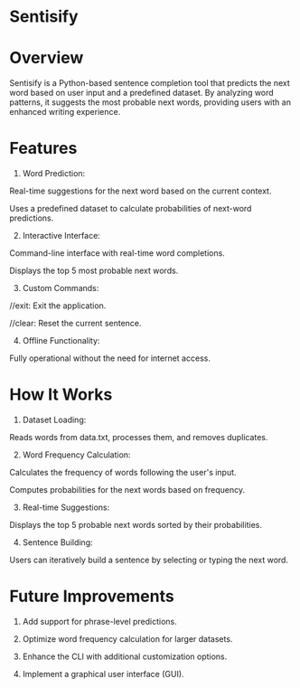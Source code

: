 # Sentisify

# Overview

Sentisify is a Python-based sentence completion tool that predicts the next word based on user input and a predefined dataset. By analyzing word patterns, it suggests the most probable next words, providing users with an enhanced writing experience.

# Features

1.  Word Prediction:

Real-time suggestions for the next word based on the current context.

Uses a predefined dataset to calculate probabilities of next-word predictions.

2.  Interactive Interface:

Command-line interface with real-time word completions.

Displays the top 5 most probable next words.

3.  Custom Commands:

//exit: Exit the application.

//clear: Reset the current sentence.

4.  Offline Functionality:

Fully operational without the need for internet access.

# How It Works

1.  Dataset Loading:

Reads words from data.txt, processes them, and removes duplicates.

2.  Word Frequency Calculation:

Calculates the frequency of words following the user's input.

Computes probabilities for the next words based on frequency.

3.  Real-time Suggestions:

Displays the top 5 probable next words sorted by their probabilities.

4.  Sentence Building:

Users can iteratively build a sentence by selecting or typing the next word.

# Future Improvements

1.  Add support for phrase-level predictions.

2.  Optimize word frequency calculation for larger datasets.

3.  Enhance the CLI with additional customization options.

4.  Implement a graphical user interface (GUI).
